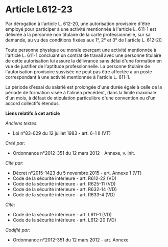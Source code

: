# Article L612-23

Par dérogation à l'article L. 612-20, une autorisation provisoire d'être employé pour participer à une activité mentionnée à
l'article L. 611-1 est délivrée à la personne non titulaire de la carte professionnelle, sur sa demande, au vu des conditions
fixées aux 1°, 2° et 3° de l'article L. 612-20. 

Toute personne physique ou morale exerçant une activité mentionnée à l'article L. 611-1 concluant un contrat de travail avec
une personne titulaire de cette autorisation lui assure la délivrance sans délai d'une formation en vue de justifier de
l'aptitude professionnelle. La personne titulaire de l'autorisation provisoire susvisée ne peut pas être affectée à un poste
correspondant à une activité mentionnée à l'article L. 611-1. 

La période d'essai du salarié est prolongée d'une durée égale à celle de la période de formation visée à l'alinéa précédent,
dans la limite maximale d'un mois, à défaut de stipulation particulière d'une convention ou d'un accord collectifs étendus.

**Liens relatifs à cet article**

_Anciens textes_:

  - Loi n°83-629 du 12 juillet 1983 - art. 6-1 II (VT)

_Créé par_:

  - Ordonnance n°2012-351 du 12 mars 2012 -  Annexe, v. init.

_Cité par_:

  - Décret n°2015-1423 du 5 novembre 2015 - art. Annexe 1 (VT)
  - Code de la sécurité intérieure - art. R612-22 (VD)
  - Code de la sécurité intérieure - art. R625-11 (VD)
  - Code de la sécurité intérieure - art. R632-14 (VD)
  - Code de la sécurité intérieure - art. R633-4 (VD)

_Cite_:

  - Code de la sécurité intérieure - art. L611-1 (VD)
  - Code de la sécurité intérieure - art. L612-20 (VD)

_Codifié par_:

  - Ordonnance n°2012-351 du 12 mars 2012 - art. Annexe
